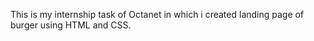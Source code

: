 This is my internship task of Octanet in which i created landing page of burger using HTML and CSS.
